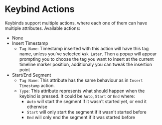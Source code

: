# Keybind Actions

Keybinds support multiple actions, where each one of them can have multiple attributes. Available actions:
- None
- Insert Timestamp
    - `Tag Name`: Timestamp inserted with this action will have this tag name, unless you've selected `Ask Later`. Then a popup will appear prompting you to choose the tag you want to insert at the current timeline marker position, additionaly you can tweak the insertion point
- Start/End Segment
    - `Tag Name`: This attribute has the same behaviour as in `Insert Timestamp` action.
    - `Type`: This attribute represents what should happen when the keybind is pressed. It could be `Auto`, `Start` or `End` where:
        - `Auto` will start the segment if it wasn't started yet, or end it otherwise
        - `Start` will only start the segment if it wasn't started before
        - `End` will only end the segment if it was started before